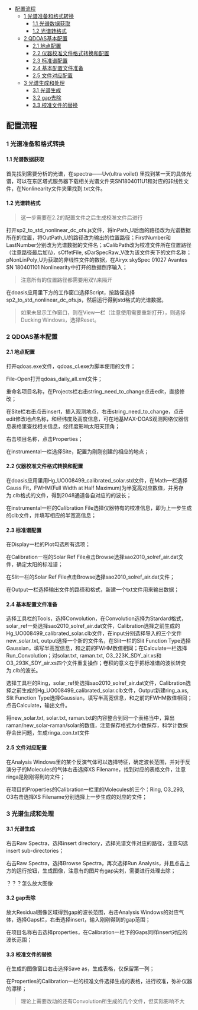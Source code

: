 * [配置流程](#配置流程)
  * [1 光谱准备和格式转换](#1-光谱准备和格式转换)
    * [1\.1 光谱数据获取](#11-光谱数据获取)
    * [1\.2 光谱转格式](#12-光谱转格式)
  * [2 QDOAS基本配置](#2-qdoas基本配置)
    * [2\.1 地点配置](#21-地点配置)
    * [2\.2 仪器校准文件格式转换和配置](#22-仪器校准文件格式转换和配置)
    * [2\.3 标准谱配置](#23-标准谱配置)
    * [2\.4 基本配置文件准备](#24-基本配置文件准备)
    * [2\.5 文件对应配置](#25-文件对应配置)
  * [3 光谱生成和处理](#3-光谱生成和处理)
    * [3\.1 光谱生成](#31-光谱生成)
    * [3\.2 gap去除](#32-gap去除)
    * [3\.3 校准文件的替换](#33-校准文件的替换)
  
## 配置流程

### 1 光谱准备和格式转换

#### 1.1 光谱数据获取

首先找到需要分析的光谱，在spectra——Uv(ultra voilet) 里找到某一天的具体光谱，可以在东区塔式服务器下载相关光谱文件夹SN1804011U1和对应的非线性文件，在Nonlinearity文件夹里找到.txt文件。

#### 1.2 光谱转格式

> 这一步需要在2.2的配置文件之后生成校准文件后进行

打开sp2_to_std_nonlinear_dc_ofs.js文件，将InPath_U后面的路径改为光谱数据所在的位置，将OutPath_U的路径改为输出的位置路径；FirstNumber和LastNumber分别改为光谱数据的文件名；sCalibPath改为校准文件所在位置路径（注意路径最后加\\\\)，sOffetFile, sDarSpecRaw_V改为该文件夹下的文件名称；pNonLinPoly_U为获取的非线性文件的数据，在Airyx skySpec 01027 Avantes SN 180401101 Nonlinearity中打开的数据倒序输入；

> 注意所有的位置路径都需要用双\\\\来隔开

在doasis应用里下方的工作窗口选择Script，按路径选择sp2_to_std_nonlinear_dc_ofs.js，然后运行得到std格式的光谱数据。

> 如果未显示工作窗口，则在View一栏（注意使用需要重新打开），则选择Ducking Windows，选择Reset。



### 2 QDOAS基本配置

#### 2.1 地点配置

打开qdoas.exe文件，qdoas_cl.exe为脚本使用的文件；

File-Open打开qdoas_daily_all.xml文件；

重命名项目名称，在Projects栏右击string_need_to_change点击edit，直接修改；

在Site栏右击点击insert，插入观测地点，右击string_need_to_change，点击edit修改地点名称，和经纬度及高度信息，可在地基MAX-DOAS观测网络仪器信息表格里查找相关信息，经纬度影响太阳天顶角；

右击项目名称，点击Properties；

在instrumental一栏选择Site，配置为刚刚创建的相应的地点；

#### 2.2 仪器校准文件格式转换和配置

在doasis应用里用Hg_UO008499_calibrated_solar.std文件，在Math一栏选择Gauss Fit，FWHM(Full Width at Half Maximum)为半宽高对应数值，并另存为.clb格式的文件，得到2048通道各自对应的的波长；

在instrumental一栏的Calibration File选择仪器特有的校准信息，即为上一步生成的clb文件，并填写相应的半宽高信息；

#### 2.3 标准谱配置

在Display一栏的Plot勾选所有选项；

在Calibration一栏的Solar Ref File点击Browse选择sao2010_solref_air.dat文件，确定太阳的标准谱；

在Slit一栏的Solar Ref File点击Browse选择sao2010_solref_air.dat文件；

在Output一栏选择输出文件的路径和格式，新建一个txt文件用来输出数据；

#### 2.4 基本配置文件准备

选择工具栏的Tools，选择Convolution，在Convolution选择为Stardard格式，solar_ref一处选择sao2010_solref_air.dat文件，Calibration选择之前生成的Hg_UO008499_calibrated_solar.clb文件，在input分别选择导入的三个文件new_solar.txt, output选择一个新的文件名，在Slit一栏的Slit Function Type选择Gaussian，填写半高宽信息，和之前的FWHM数值相同；在Calculate一栏选择Run_Convolution；对solar.txt, raman.txt, O3_223K_SDY_air.xs和O3_293K_SDY_air.xs四个文件重复操作；卷积的意义在于把标准谱的波长转变为.clb的波长。

选择工具栏的Ring，solar_ref处选择sao2010_solref_air.dat文件，Calibration选择之前生成的Hg_UO008499_calibrated_solar.clb文件，Output新建ring_a.xs, Slit Function Type选择Gaussian，填写半高宽信息，和之前的FWHM数值相同；点击Calculate，输出文件。

将new_solar.txt, solar.txt, raman.txt的内容整合到同一个表格当中，算出raman/new_solar-raman/solar的数值，注意保存格式为小数保存，科学计数保存会出问题，生成ringa_con.txt文件

#### 2.5 文件对应配置

在Analysis Windows里的某个反演气体可以选择特征，确定波长范围，并对于反演分子的Molecules的气体右击选择XS Filename，找到对应的表格文件，注意ringa是刚刚得到的文件；

在项目的Properties的Calibration一栏里的Molecules的三个：Ring, O3_293, O3右击选择XS Filename分别选择上一步生成的对应的文件；



### 3 光谱生成和处理

#### 3.1 光谱生成

右击Raw Spectra，选择insert directory，选择光谱文件对应的路径，注意勾选insert sub-directories；

右击Raw Spectra，选择Browse Spectra，再次选择Run Analysis，并且点击上方的运行按钮，生成图像，注意有的图片有gap尖刺，需要进行处理去除；

？？？怎么放大图像

#### 3.2 gap去除

放大Residual图像区域得到gap的波长范围，右击Analysis Windows的对应气体，选择Gaps栏，右击选择insert，输入刚刚得到的gap范围；

在项目名称右击选择properties，在Calibration一栏下的Gaps同样insert对应的波长范围；

#### 3.3 校准文件的替换

在生成的图像窗口右击选择Save as，生成表格，仅保留第一列；

在Properties的Calibration一栏的校准文件选择生成的表格，进行校准，弥补仪器的漂移；

> 理论上需要改动的还有Convolution所生成的几个文件，但实际影响不大

